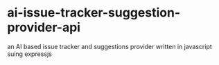 # ai-issue-tracker-suggestion-provider-api
an AI based issue tracker and suggestions provider written in javascript suing expressjs
